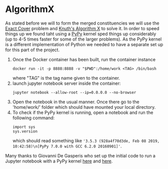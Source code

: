 # AlgorithmX

As stated before we will to form the merged constituencies we will use the [Exact Cover](https://en.wikipedia.org/wiki/Exact_cover) problem and [Knuth's Algorithm X](https://en.wikipedia.org/wiki/Knuth%27s_Algorithm_X) to solve it. In order to speed things up we found taht using a [PyPy](https://en.wikipedia.org/wiki/PyPy) kernel sped things up considerably (up to 4-5 times faster for some of the larger problems). As the PyPy kernel is a different implementation of Python we needed to have a separate set up for this part of the project.

1. Once the Docker container has been built, run the container instance 
    ```
    docker run -it -p 8888:8888 -v "$PWD":/home/work <TAG> /bin/bash
    ```
    where "TAG" is the tag name given to the container.
1. launch jupyter notebook server inside the container: 
    ```
    jupyter notebook --allow-root --ip=0.0.0.0 --no-browser
    ```
1. Open the notebook in the usual manner. Once there go to the 'home/work/' folder which should have mounted your local directory.
1. To check if the PyPy kernel is running, open a notebook and run the following command:
    ```
    import sys
    sys.version
    ```
    which should read something like `'3.5.3 (928a4f70d3de, Feb 08 2019, 10:42:58)\n[PyPy 7.0.0 with GCC 6.2.0 20160901]'`.


Many thanks to Giovanni De Gasperis who set up the initial code to run a Jupyter notebook with a PyPy kernel [here](https://github.com/giodegas/docker-pypy-jupyter) and [here](https://hub.docker.com/r/giodegas/pypy-jupyter). 